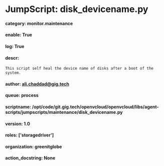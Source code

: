 
# JumpScript: disk_devicename.py
        
#### category: monitor.maintenance
#### enable: True
#### log: True
#### descr: 
```
This script self heal the device name of disks after a boot of the system.

```
#### author: ali.chaddad@gig.tech
#### queue: process
#### scriptname: /opt/code/git.gig.tech/openvcloud/openvcloud/libs/agent-scripts/jumpscripts/maintenance/disk_devicename.py
#### version: 1.0
#### roles: ['storagedriver']
#### organization: greenitglobe
#### action_docstring: None